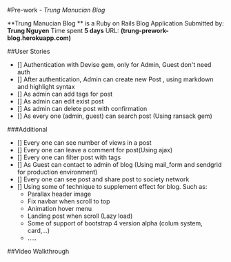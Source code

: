 #Pre-work -  *Trung Manucian Blog*

**Trung Manucian Blog ** is a Ruby on Rails Blog Application
Submitted by: **Trung Nguyen** 
Time spent **5 days**
URL: **(trung-prework-blog.herokuapp.com)**

##User Stories
* [] Authentication with Devise gem, only for Admin, Guest don't need auth
* [] After authentication, Admin can create new Post , using markdown and highlight syntax
* [] As admin can add tags for post 
* [] As admin can edit exist post
* [] As admin can delete post with confirmation
* [] As every one (admin, guest) can search post (Using ransack gem)

###Additional 
* [] Every one can see number of views in a post
* [] Every one can leave a comment for post(Using ajax)
* [] Every one can filter post with tags
* [] As Guest can contact to admin of blog (Using mail_form and sendgrid for production environment)
* [] Every one can see post and share post to society network
* [] Using some of technique to supplement effect for blog. Such as: 
    - Parallax header image
    - Fix navbar when scroll to top
    - Animation hover menu
    - Landing post when scroll (Lazy load)
    - Some of support of bootstrap 4 version alpha (colum system, card,...)
    - .....

##Video Walkthrough
